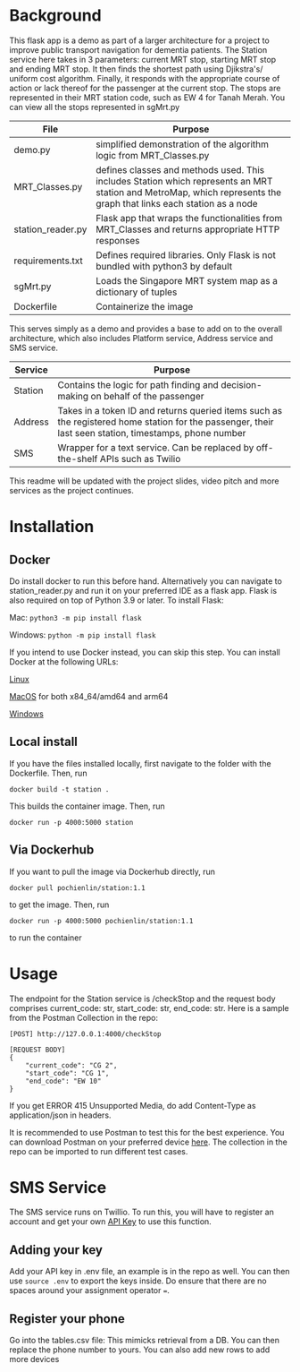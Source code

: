 # Background 
This flask app is a demo as part of a larger architecture for a project to improve public transport navigation for dementia patients.
The Station service here takes in 3 parameters: current MRT stop, starting MRT stop and ending MRT stop. It then finds the shortest path using Djikstra's/ uniform cost algorithm. Finally, it responds with the appropriate course of action or lack thereof for the passenger at the current stop. The stops are represented in their MRT station code, such as EW 4 for Tanah Merah. You can view all the stops represented in sgMrt.py

|File| Purpose|
|----|----|
|demo.py| simplified demonstration of the algorithm logic from MRT_Classes.py|
|MRT_Classes.py| defines classes and methods used. This includes Station which represents an MRT station and MetroMap, which represents the graph that links each station as a node|
|station_reader.py| Flask app that wraps the functionalities from MRT_Classes and returns appropriate HTTP responses|
|requirements.txt| Defines required libraries. Only Flask is not bundled with python3 by default|
|sgMrt.py| Loads the Singapore MRT system map as a dictionary of tuples |
|Dockerfile| Containerize the image |

This serves simply as a demo and provides a base to add on to the overall architecture, which also includes Platform service, Address service and SMS service.

|Service| Purpose|
|----|---|
|Station| Contains the logic for path finding and decision-making on behalf of the passenger|
|Address| Takes in a token ID and returns queried items such as the registered home station for the passenger, their last seen station, timestamps, phone number|
|SMS| Wrapper for a text service. Can be replaced by off-the-shelf APIs such as Twilio |

This readme will be updated with the project slides, video pitch and more services as the project continues.

# Installation 

## Docker
Do install docker to run this before hand. Alternatively you can navigate to station_reader.py and run it on your preferred IDE as a flask app.
Flask is also required on top of Python 3.9 or later. To install Flask:

Mac: `python3 -m pip install flask`

Windows: `python -m pip install flask`

If you intend to use Docker instead, you can skip this step.
You can install Docker at the following URLs:

[Linux](https://docs.docker.com/desktop/install/linux-install/)

[MacOS](https://docs.docker.com/desktop/install/mac-install/) for both x84_64/amd64 and arm64

[Windows](https://docs.docker.com/desktop/install/windows-install/)

## Local install
If you have the files installed locally, first navigate to the folder with the Dockerfile. Then, run 

`docker build -t station .`

This builds the container image. Then, run 

`docker run -p 4000:5000 station`

## Via Dockerhub
If you want to pull the image via Dockerhub directly, run 

`docker pull pochienlin/station:1.1` 

to get the image. Then, run 

`docker run -p 4000:5000 pochienlin/station:1.1` 

to run the container

# Usage
The endpoint for the Station service is /checkStop and the request body comprises current_code: str, start_code: str, end_code: str.
Here is a sample from the Postman Collection in the repo:

```
[POST] http://127.0.0.1:4000/checkStop

[REQUEST BODY]
{
    "current_code": "CG 2",
    "start_code": "CG 1",
    "end_code": "EW 10"
}
```

If you get ERROR 415 Unsupported Media, do add Content-Type as application/json in headers. 

It is recommended to use Postman to test this for the best experience. You can download Postman on your preferred device [here](https://www.postman.com/downloads/). The collection in the repo can be imported to run different test cases.


# SMS Service
The SMS service runs on Twillio. To run this, you will have to register an account and get your own [API Key](https://www.twilio.com/docs/iam/keys/api-key) to use this function.
## Adding your key
Add your API key in .env file, an example is in the repo as well. You can then use `source .env` to export the keys inside. Do ensure that there are no spaces around your assignment operator `=`.

## Register your phone 
Go into the tables.csv file: This mimicks retrieval from a DB. You can then replace the phone number to yours.
You can also add new rows to add more devices

